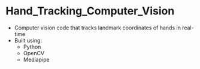 # Hand_Tracking_Computer_Vision
- Computer vision code that tracks landmark coordinates of hands in real-time
- Built using:
  - Python
  - OpenCV
  - Mediapipe
